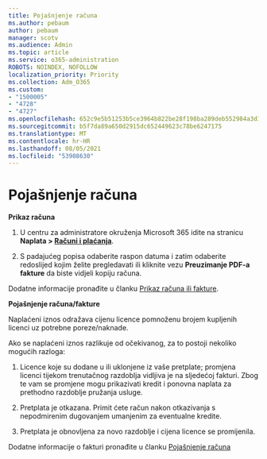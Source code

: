 ```yaml
---
title: Pojašnjenje računa
ms.author: pebaum
author: pebaum
manager: scotv
ms.audience: Admin
ms.topic: article
ms.service: o365-administration
ROBOTS: NOINDEX, NOFOLLOW
localization_priority: Priority
ms.collection: Adm_O365
ms.custom:
- "1500005"
- "4728"
- "4727"
ms.openlocfilehash: 652c9e5b51253b5ce3964b822be28f198ba289deb552984a3d124166484fa84d
ms.sourcegitcommit: b5f7da89a650d2915dc652449623c78be6247175
ms.translationtype: MT
ms.contentlocale: hr-HR
ms.lasthandoff: 08/05/2021
ms.locfileid: "53908630"
---
```

# <a name="understand-your-bill"></a>Pojašnjenje računa

**Prikaz računa**

1. U centru za administratore okruženja Microsoft 365 idite na stranicu **Naplata > [Računi i plaćanja](https://go.microsoft.com/fwlink/p/?linkid=848039)**.

2. S padajućeg popisa odaberite raspon datuma i zatim odaberite redoslijed kojim želite pregledavati ili kliknite vezu **Preuzimanje PDF-a fakture** da biste vidjeli kopiju računa.

Dodatne informacije pronađite u članku [Prikaz računa ili fakture](https://docs.microsoft.com/microsoft-365/commerce/billing-and-payments/view-your-bill-or-invoice).

**Pojašnjenje računa/fakture**

Naplaćeni iznos odražava cijenu licence pomnoženu brojem kupljenih licenci uz potrebne poreze/naknade.

Ako se naplaćeni iznos razlikuje od očekivanog, za to postoji nekoliko mogućih razloga:

1. Licence koje su dodane u ili uklonjene iz vaše pretplate; promjena licenci tijekom trenutačnog razdoblja vidljiva je na sljedećoj fakturi.  Zbog te vam se promjene mogu prikazivati kredit i ponovna naplata za prethodno razdoblje pružanja usluge.

2. Pretplata je otkazana.  Primit ćete račun nakon otkazivanja s nepodmirenim dugovanjem umanjenim za eventualne kredite.

3. Pretplata je obnovljena za novo razdoblje i cijena licence se promijenila.  

Dodatne informacije o fakturi pronađite u članku [Pojašnjenje računa](https://support.office.com/article/Understand-your-invoice-for-Office-365-for-business-0724b428-fb59-4962-8c37-6674166d7507)
